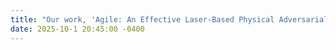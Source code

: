 ```yaml
---
title: "Our work, 'Agile: An Effective Laser-Based Physical Adversarial Attack against Face Recognition' has been demonstrated in the AI summit <i>Falling into AI</i> with Google!"
date: 2025-10-1 20:45:00 -0400
---
```


